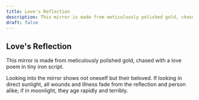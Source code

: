 ```yaml
---
title: Love's Reflection
description: This mirror is made from meticulously polished gold, chased with a love poem in tiny iron script....
draft: false
---
```


## Love's Reflection

This mirror is made from meticulously polished gold, chased with a love poem in tiny iron script.

Looking into the mirror shows not oneself but their beloved. If looking in direct sunlight, all wounds and illness fade from the reflection and person alike; if in moonlight, they age rapidly and terribly.
